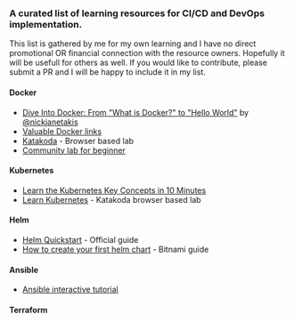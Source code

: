 ### A curated list of learning resources for CI/CD and DevOps implementation.
This list is gathered by me for my own learning and I have no direct promotional OR financial connection with the resource owners. Hopefully it will be usefull for others as well. 
If you would like to contribute, please submit a PR and I will be happy to include it in my list.

#### Docker
- [Dive Into Docker: From "What is Docker?" to "Hello World"](https://www.youtube.com/watch?v=XeSD17YRijk&list=PL-v3vdeWVEsXT-u0JDQZnM90feU3NE3v8) by [@nickjanetakis](https://github.com/nickjj)
- [Valuable Docker links](https://www.nkode.io/2014/08/24/valuable-docker-links.html)
- [Katakoda](https://www.katacoda.com/courses/docker) - Browser based lab
- [Community lab for beginner](https://github.com/docker/labs/tree/master/beginner)



#### Kubernetes
- [Learn the Kubernetes Key Concepts in 10 Minutes](http://omerio.com/2015/12/18/learn-the-kubernetes-key-concepts-in-10-minutes/)
- [Learn Kubernetes](https://www.katacoda.com/courses/kubernetes) - Katakoda browser based lab



#### Helm
- [Helm Quickstart](https://github.com/helm/helm/blob/master/docs/quickstart.md) - Official guide 
- [How to create your first helm chart](https://docs.bitnami.com/kubernetes/how-to/create-your-first-helm-chart/) - Bitnami guide

#### Ansible
- [Ansible interactive tutorial](https://github.com/turkenh/ansible-interactive-tutorial)


#### Terraform
